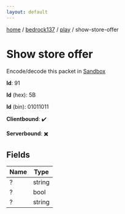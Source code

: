 ```yaml
---
layout: default
---
```


[home](/)  /  [bedrock137](/protocol/bedrock137)  /  [play](/protocol/bedrock137/play)  /  show-store-offer

# Show store offer

Encode/decode this packet in [Sandbox](../../../sandbox/bedrock137#play.show_store_offer)

**Id**: 91

**Id** (hex): 5B

**Id** (bin): 01011011

**Clientbound**: ✔️

**Serverbound**: ✖️

## Fields

Name | Type
---|---
? | string
? | bool
? | string
